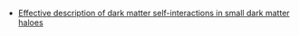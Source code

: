 * [Effective description of dark matter self-interactions in small dark matter haloes](https://arxiv.org/abs/1706.04794)  
